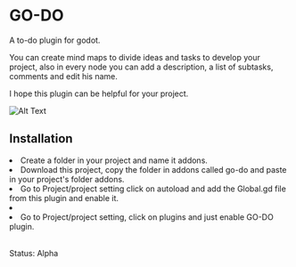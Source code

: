 # GO-DO
<p>A to-do plugin for godot.</p>
<p>You can create mind maps to divide ideas and tasks to develop your project, also in every node you can add a description, a list of subtasks, comments and edit his name.</p>
<p>I hope this plugin can be helpful for your project.</p>

![Alt Text](https://raw.githubusercontent.com/andresleonardobg/go-do/main/readme_assets/go-do-example.gif)

<h2>Installation</h2>
<li>Create a folder in your project and name it addons.</li>
<li>Download this project, copy the folder in addons called go-do and paste in your project's folder addons.</li>
<li>Go to Project/project setting click on autoload and add the Global.gd file from this plugin and enable it.<li>
<li>Go to Project/project setting, click on plugins and just enable GO-DO plugin.</li>
<br>
<p>Status: Alpha<p>